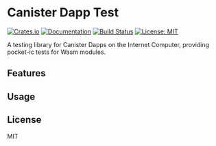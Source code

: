 # Canister Dapp Test

[![Crates.io](https://img.shields.io/crates/v/canister-dapp-test)](https://crates.io/crates/canister-dapp-test)
[![Documentation](https://docs.rs/canister-dapp-test/badge.svg)](https://docs.rs/canister-dapp-test)
[![Build Status](https://github.com/Web3NL/my-canister-dapp/workflows/Release/badge.svg)](https://github.com/Web3NL/my-canister-dapp/actions)
[![License: MIT](https://img.shields.io/badge/License-MIT-green.svg)](https://opensource.org/licenses/MIT)

A testing library for Canister Dapps on the Internet Computer, providing pocket-ic tests for Wasm modules.

## Features

## Usage

## License

MIT
